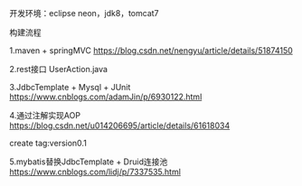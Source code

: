 开发环境：eclipse neon，jdk8，tomcat7

构建流程

1.maven + springMVC
https://blog.csdn.net/nengyu/article/details/51874150

2.rest接口
UserAction.java

3.JdbcTemplate + Mysql + JUnit
https://www.cnblogs.com/adamJin/p/6930122.html

4.通过注解实现AOP
https://blog.csdn.net/u014206695/article/details/61618034

create tag:version0.1

5.mybatis替换JdbcTemplate + Druid连接池
https://www.cnblogs.com/lidj/p/7337535.html